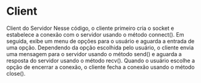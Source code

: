 # Client
Client do Servidor
Nesse código, o cliente primeiro cria o socket e estabelece a conexão com o servidor usando o método connect().
Em seguida, exibe um menu de opções para o usuário e aguarda a entrada de uma opção.
Dependendo da opção escolhida pelo usuário, o cliente envia uma mensagem para o servidor usando o método send() e aguarda a resposta do servidor usando o método recv().
Quando o usuário escolhe a opção de encerrar a conexão, o cliente fecha a conexão usando o método close().
